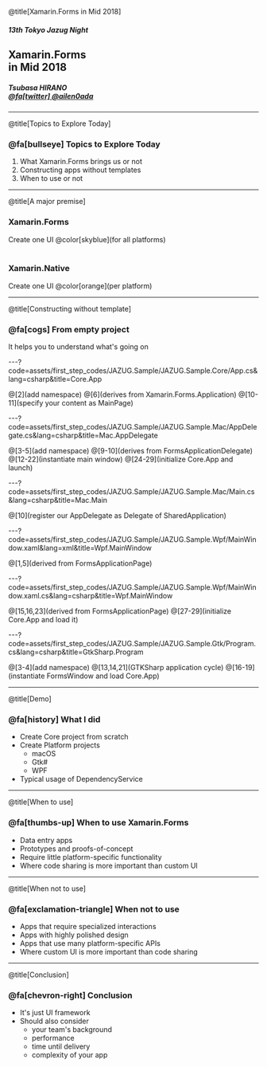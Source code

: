 @title[Xamarin.Forms in Mid 2018]

##### 13th Tokyo Jazug Night
## Xamarin.Forms <br> in Mid 2018
##### Tsubasa HIRANO<br>[@fa[twitter] @ailen0ada](https://twitter.com/ailen0ada)

---
@title[Topics to Explore Today]

### @fa[bullseye] Topics to Explore Today

1. What Xamarin.Forms brings us or not
2. Constructing apps without templates
3. When to use or not

---
@title[A major premise]

### Xamarin.Forms
Create one UI @color[skyblue](for all platforms)
<br><br>
### Xamarin.Native
Create one UI @color[orange](per platform)

---
@title[Constructing without template]

### @fa[cogs] From empty project
It helps you to understand what's going on

---?code=assets/first_step_codes/JAZUG.Sample/JAZUG.Sample.Core/App.cs&lang=csharp&title=Core.App

@[2](add namespace)
@[6](derives from Xamarin.Forms.Application)
@[10-11](specify your content as MainPage)

---?code=assets/first_step_codes/JAZUG.Sample/JAZUG.Sample.Mac/AppDelegate.cs&lang=csharp&title=Mac.AppDelegate

@[3-5](add namespace)
@[9-10](derives from FormsApplicationDelegate)
@[12-22](instantiate main window)
@[24-29](initialize Core.App and launch)

---?code=assets/first_step_codes/JAZUG.Sample/JAZUG.Sample.Mac/Main.cs&lang=csharp&title=Mac.Main

@[10](register our AppDelegate as Delegate of SharedApplication)

---?code=assets/first_step_codes/JAZUG.Sample/JAZUG.Sample.Wpf/MainWindow.xaml&lang=xml&title=Wpf.MainWindow

@[1,5](derived from FormsApplicationPage)

---?code=assets/first_step_codes/JAZUG.Sample/JAZUG.Sample.Wpf/MainWindow.xaml.cs&lang=csharp&title=Wpf.MainWindow

@[15,16,23](derived from FormsApplicationPage)
@[27-29](initialize Core.App and load it)

---?code=assets/first_step_codes/JAZUG.Sample/JAZUG.Sample.Gtk/Program.cs&lang=csharp&title=GtkSharp.Program

@[3-4](add namespace)
@[13,14,21](GTKSharp application cycle)
@[16-19](instantiate FormsWindow and load Core.App)

---
@title[Demo]

### @fa[history] What I did
* Create Core project from scratch
* Create Platform projects
    * macOS
    * Gtk#
    * WPF
* Typical usage of DependencyService

---
@title[When to use]

### @fa[thumbs-up] When to use Xamarin.Forms
* Data entry apps
* Prototypes and proofs-of-concept
* Require little platform-specific functionality
* Where code sharing is more important than custom UI

---
@title[When not to use]

### @fa[exclamation-triangle] When not to use
* Apps that require specialized interactions
* Apps with highly polished design
* Apps that use many platform-specific APIs
* Where custom UI is more important than code sharing

---
@title[Conclusion]

### @fa[chevron-right] Conclusion
* It's just UI framework
* Should also consider
    * your team's background
    * performance
    * time until delivery
    * complexity of your app